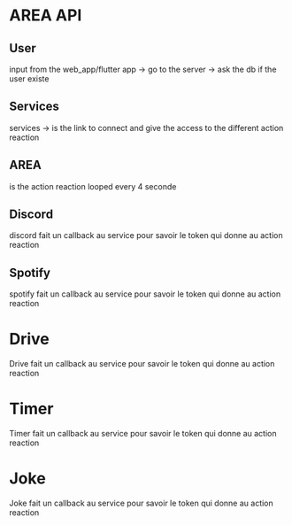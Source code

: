 # AREA API

## User

input from the web_app/flutter app ->  go to the server -> ask the db if the user existe


## Services

services -> is the link to connect and give the access to the different action reaction


## AREA

is the action reaction looped every 4 seconde


## Discord

discord fait un callback au service pour savoir le token qui donne au action reaction


## Spotify

spotify fait un callback au service pour savoir le token qui donne au action reaction


# Drive

Drive fait un callback au service pour savoir le token qui donne au action reaction


# Timer

Timer fait un callback au service pour savoir le token qui donne au action reaction


# Joke

Joke fait un callback au service pour savoir le token qui donne au action reaction
